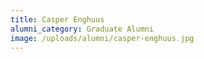 ```yaml
---
title: Casper Enghuus
alumni_category: Graduate Alumni
image: /uploads/alumni/casper-enghuus.jpg
---
```

